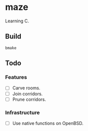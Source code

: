# maze

Learning C.

## Build

    bmake

## Todo

### Features

- [ ] Carve rooms.
- [ ] Join corridors.
- [ ] Prune corridors.

### Infrastructure

- [ ] Use native functions on OpenBSD.
